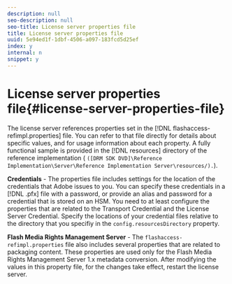```yaml
---
description: null
seo-description: null
seo-title: License server properties file
title: License server properties file
uuid: 5e94ed1f-1dbf-4506-a097-183fcd5d25ef
index: y
internal: n
snippet: y
---
```


# License server properties file{#license-server-properties-file}

The license server references properties set in the [!DNL flashaccess-refimpl.properties] file. You can refer to that file directly for details about specific values, and for usage information about each property. A fully functional sample is provided in the [!DNL resources] directory of the reference implementation ( `([DRM SDK DVD]\Reference Implementation\Server\Reference Implementation Server\resources/).`).

**Credentials** - The properties file includes settings for the location of the credentials that Adobe issues to you. You can specify these credentials in a [!DNL .pfx] file with a password, or provide an alias and password for a credential that is stored on an HSM. You need to at least configure the properties that are related to the Transport Credential and the License Server Credential. Specify the locations of your credential files relative to the directory that you specifiy in the `config.resourcesDirectory` property.

**Flash Media Rights Management Server** - The `flashaccess-refimpl.properties` file also includes several properties that are related to packaging content. These properties are used only for the Flash Media Rights Management Server 1.x metadata conversion. After modifying the values in this property file, for the changes take effect, restart the license server. 
